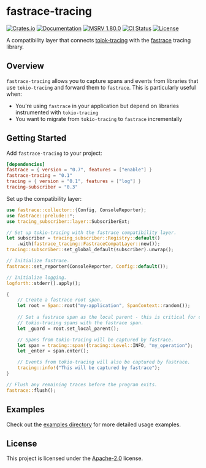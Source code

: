 # fastrace-tracing

[![Crates.io](https://img.shields.io/crates/v/fastrace-tracing.svg?style=flat-square&logo=rust)](https://crates.io/crates/fastrace-tracing)
[![Documentation](https://img.shields.io/docsrs/fastrace-tracing?style=flat-square&logo=rust)](https://docs.rs/fastrace-tracing/)
[![MSRV 1.80.0](https://img.shields.io/badge/MSRV-1.80.0-green?style=flat-square&logo=rust)](https://www.whatrustisit.com)
[![CI Status](https://img.shields.io/github/actions/workflow/status/fast/fastrace-tracing/ci.yml?style=flat-square&logo=github)](https://github.com/fast/fastrace-tracing/actions)
[![License](https://img.shields.io/crates/l/fastrace-tracing?style=flat-square)](https://github.com/fast/fastrace-tracing/blob/main/LICENSE)

A compatibility layer that connects [toiok-tracing](https://github.com/tokio-rs/tracing) with the [fastrace](https://github.com/fast/fastrace) tracing library.

## Overview

`fastrace-tracing` allows you to capture spans and events from libraries that use `tokio-tracing` and forward them to `fastrace`. This is particularly useful when:

- You're using `fastrace` in your application but depend on libraries instrumented with `tokio-tracing`
- You want to migrate from `tokio-tracing` to `fastrace` incrementally

## Getting Started

Add `fastrace-tracing` to your project:

```toml
[dependencies]
fastrace = { version = "0.7", features = ["enable"] }
fastrace-tracing = "0.1"
tracing = { version = "0.1", features = ["log"] }
tracing-subscriber = "0.3"
```

Set up the compatibility layer:

```rust
use fastrace::collector::{Config, ConsoleReporter};
use fastrace::prelude::*;
use tracing_subscriber::layer::SubscriberExt;

// Set up tokio-tracing with the fastrace compatibility layer.
let subscriber = tracing_subscriber::Registry::default()
    .with(fastrace_tracing::FastraceCompatLayer::new());
tracing::subscriber::set_global_default(subscriber).unwrap();

// Initialize fastrace.
fastrace::set_reporter(ConsoleReporter, Config::default());

// Initialize logging.
logforth::stderr().apply();

{
    // Create a fastrace root span.
    let root = Span::root("my-application", SpanContext::random());
    
    // Set a fastrace span as the local parent - this is critical for connecting the 
    // tokio-tracing spans with the fastrace span.
    let _guard = root.set_local_parent();

    // Spans from tokio-tracing will be captured by fastrace.
    let span = tracing::span!(tracing::Level::INFO, "my_operation");
    let _enter = span.enter();

    // Events from tokio-tracing will also be captured by fastrace.
    tracing::info!("This will be captured by fastrace");
}

// Flush any remaining traces before the program exits.
fastrace::flush();
```

## Examples

Check out the [examples directory](https://github.com/fast/fastrace-tracing/tree/main/examples) for more detailed usage examples.

## License

This project is licensed under the [Apache-2.0](./LICENSE) license.
